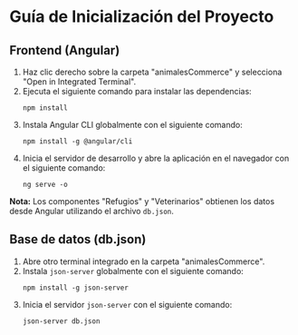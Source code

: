 # Guía de Inicialización del Proyecto

## Frontend (Angular)

1. Haz clic derecho sobre la carpeta "animalesCommerce" y selecciona "Open in Integrated Terminal".
2. Ejecuta el siguiente comando para instalar las dependencias:
   ```
   npm install
   ```
3. Instala Angular CLI globalmente con el siguiente comando:
   ```
   npm install -g @angular/cli
   ```
4. Inicia el servidor de desarrollo y abre la aplicación en el navegador con el siguiente comando:
   ```
   ng serve -o
   ```

**Nota:** Los componentes "Refugios" y "Veterinarios" obtienen los datos desde Angular utilizando el archivo `db.json`.



## Base de datos (db.json)

1. Abre otro terminal integrado en la carpeta "animalesCommerce".
2. Instala `json-server` globalmente con el siguiente comando:
   ```
   npm install -g json-server
   ```
3. Inicia el servidor `json-server` con el siguiente comando:
   ```
   json-server db.json
   ```
